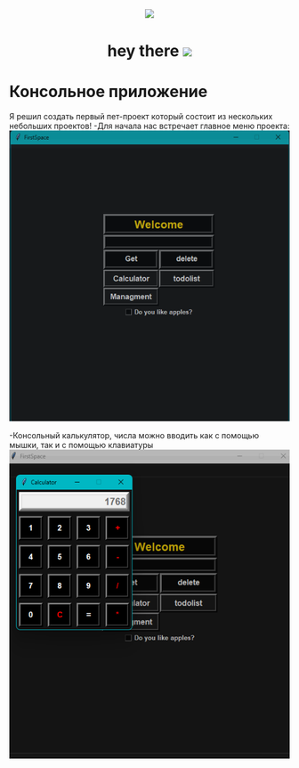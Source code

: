 <div id="header" align="center">
  <img src="https://media.giphy.com/media/BElb9DVpHezcZufOhl/giphy.gif" width="300"/>
</div>

<h1 align="center">
  hey there
  <img src="https://media.giphy.com/media/hvRJCLFzcasrR4ia7z/giphy.gif" width="30px"/>
</h1>

# Консольное приложение
Я решил создать первый пет-проект который состоит из нескольких небольших проектов!
-Для начала нас встречает главное меню проекта:
![main_menu](./for%20readme/main_menu.png)

-Консольный калькулятор, числа можно вводить как с помощью мышки, так и с помощью клавиатуры
![calculator](./for%20readme/calculator.png)